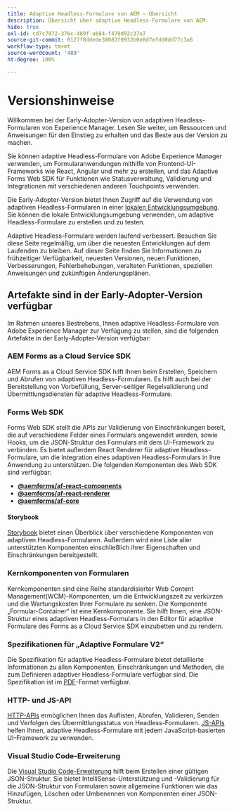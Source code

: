 ```yaml
---
title: Adaptive Headless-Formulare von AEM – Übersicht
description: Übersicht über adaptive Headless-Formulare von AEM.
hide: true
exl-id: cd7c7972-376c-489f-a684-f479d92c37e7
source-git-commit: 0127f8ddede38083f0932b0e8d7efdd0dd77c3a6
workflow-type: tm+mt
source-wordcount: '489'
ht-degree: 100%

---
```



# Versionshinweise

Willkommen bei der Early-Adopter-Version von adaptiven Headless-Formularen von Experience Manager. Lesen Sie weiter, um Ressourcen und Anweisungen für den Einstieg zu erhalten und das Beste aus der Version zu machen.

Sie können adaptive Headless-Formulare von Adobe Experience Manager verwenden, um Formularanwendungen mithilfe von Frontend-UI-Frameworks wie React, Angular und mehr zu erstellen, und das Adaptive Forms Web SDK für Funktionen wie Statusverwaltung, Validierung und Integrationen mit verschiedenen anderen Touchpoints verwenden.

Die Early-Adopter-Version bietet Ihnen Zugriff auf die Verwendung von adaptiven Headless-Formularen in einer [lokalen Entwicklungsumgebung](setup-development-environment.md). Sie können die lokale Entwicklungsumgebung verwenden, um adaptive Headless-Formulare zu erstellen und zu testen.

Adaptive Headless-Formulare werden laufend verbessert. Besuchen Sie diese Seite regelmäßig, um über die neuesten Entwicklungen auf dem Laufenden zu bleiben. Auf dieser Seite finden Sie Informationen zu frühzeitiger Verfügbarkeit, neuesten Versionen, neuen Funktionen, Verbesserungen, Fehlerbehebungen, veralteten Funktionen, speziellen Anweisungen und zukünftigen Änderungsplänen.

<!-- 

## July 2022 (v0.22.1)

### New features

* Introduced the `validateFormData` API. It validates all the components against the rules and constraints an returns the list of errors. The validation takes place on the server.
* Introduced the `FormLoad` event.
* Introduced the `importData` and `exportData`.
* You can now dynamically add or remove items, that expect unqiue values, from a repeatable panel. You can use the `minItems` and `maxitems` constraint to set limit of item.
* You can now use constraint to set maximum file upload size, accepted file types, minimum files, and maximum files to upload.

### Improvements and bug fixes

* The service was executing some event handlers twice. The issue is fixed.
* Fixing Data Generation with different values of dataRef, name and type.

<!-- ### React Renderer component -->

## Artefakte sind in der Early-Adopter-Version verfügbar

Im Rahmen unseres Bestrebens, Ihnen adaptive Headless-Formulare von Adobe Experience Manager zur Verfügung zu stellen, sind die folgenden Artefakte in der Early-Adopter-Version verfügbar:

### AEM Forms as a Cloud Service SDK

AEM Forms as a Cloud Service SDK hilft Ihnen beim Erstellen, Speichern und Abrufen von adaptiven Headless-Formularen. Es hilft auch bei der Bereitstellung von Vorbefüllung, Server-seitiger Regelvalidierung und Übermittlungsdiensten für adaptive Headless-Formulare.

### Forms Web SDK

Forms Web SDK stellt die APIs zur Validierung von Einschränkungen bereit, die auf verschiedene Felder eines Formulars angewendet werden, sowie Hooks, um die JSON-Struktur des Formulars mit dem UI-Framework zu verbinden. Es bietet außerdem React Renderer für adaptive Headless-Formulare, um die Integration eines adaptiven Headless-Formulars in Ihre Anwendung zu unterstützen. Die folgenden Komponenten des Web SDK sind verfügbar:

* **[@aemforms/af-react-components](https://www.npmjs.com/package/@aemforms/af-react-components)**
* **[@aemforms/af-react-renderer](https://www.npmjs.com/package/@aemforms/af-react-renderer)**
* **[@aemforms/af-core](https://www.npmjs.com/package/@aemforms/af-core)**

<!-- npm i --save @aemforms/af-react-components @aemforms/af-react-renderer @aemforms/af-core -->

#### Storybook

[Storybook](https://opensource.adobe.com/aem-forms-af-runtime/storybook/) bietet einen Überblick über verschiedene Komponenten von adaptiven Headless-Formularen. Außerdem wird eine Liste aller unterstützten Komponenten einschließlich ihrer Eigenschaften und Einschränkungen bereitgestellt.

### Kernkomponenten von Formularen

<!-- Forms components are the structural elements that constitute the content of the form being authored. These components provide various form fields and ability to customize those fields. -->

Kernkomponenten sind eine Reihe standardisierter Web Content Management(WCM)-Komponenten, um die Entwicklungszeit zu verkürzen und die Wartungskosten Ihrer Formulare zu senken. Die Komponente „Formular-Container“ ist eine Kernkomponente. Sie hilft Ihnen, eine JSON-Struktur eines adaptiven Headless-Formulars in den Editor für adaptive Formulare des Forms as a Cloud Service SDK einzubetten und zu rendern.

### Spezifikationen für „Adaptive Formulare V2“

Die Spezifikation für adaptive Headless-Formulare bietet detaillierte Informationen zu allen Komponenten, Einschränkungen und Methoden, die zum Definieren adaptiver Headless-Formulare verfügbar sind. Die Spezifikation ist im [PDF](/help/assets/Headless-Adaptive-Form-Specification.pdf)-Format verfügbar.

### HTTP- und JS-API

[HTTP-APIs](https://opensource.adobe.com/aem-forms-af-runtime/api/) ermöglichen Ihnen das Auflisten, Abrufen, Validieren, Senden und Verfolgen des Übermittlungsstatus von Headless-Formularen. [JS-APIs](https://opensource.adobe.com/aem-forms-af-runtime/jsdocs/) helfen Ihnen, adaptive Headless-Formulare mit jedem JavaScript-basierten UI-Framework zu verwenden.

### Visual Studio Code-Erweiterung

Die [Visual Studio Code-Erweiterung](visual-studio-code-extension-for-headless-adaptive-forms.md) hilft beim Erstellen einer gültigen JSON-Struktur. Sie bietet IntelliSense-Unterstützung und -Validierung für die JSON-Struktur von Formularen sowie allgemeine Funktionen wie das Hinzufügen, Löschen oder Umbenennen von Komponenten einer JSON-Struktur.

<!-- ## What's next

The following features would be available in upcoming releases:

* HTTP APIs to invoke a business logic.
* Server-side capabilities (Prefill, server-side validation, generating Document of Record (DoR), Submitting to a Form Data Model or using Form Data Models for creating rules, and more).
* Continuous improvements to specifications and Headless adaptive form runtime.
* Use  Adaptive Forms editor for easier management and authoring Headless adaptive forms.
-->